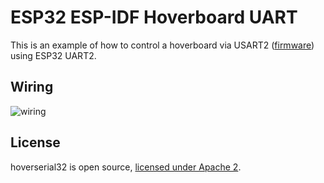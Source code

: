 # ESP32 ESP-IDF Hoverboard UART

This is an example of how to control a hoverboard via USART2 ([firmware][hoverboard-firmware]) using ESP32 UART2.

[hoverboard-firmware]: https://github.com/EmanuelFeru/hoverboard-firmware-hack-FOC

## Wiring

![wiring](./files/wiring.png)

## License

hoverserial32 is open source, [licensed under Apache 2][apache2].

[apache2]: https://www.apache.org/licenses/LICENSE-2.0

